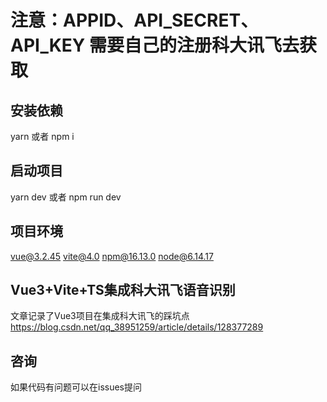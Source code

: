 

# 注意：APPID、API_SECRET、API_KEY 需要自己的注册科大讯飞去获取

## 安装依赖
yarn 或者 npm i
## 启动项目
yarn dev 或者 npm run dev
## 项目环境
vue@3.2.45
vite@4.0
npm@16.13.0
node@6.14.17
## Vue3+Vite+TS集成科大讯飞语音识别
文章记录了Vue3项目在集成科大讯飞的踩坑点
https://blog.csdn.net/qq_38951259/article/details/128377289
## 咨询
如果代码有问题可以在issues提问

